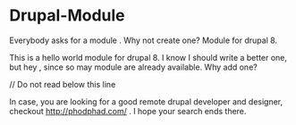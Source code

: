 Drupal-Module
=============

Everybody asks for a module . Why not create one? Module for drupal 8.

This is a hello world module for drupal 8. I know I should write a better one, but hey , since so may module are already available. Why add one?

// Do not read below this line

In case, you are looking for a good remote drupal developer and designer, checkout http://phodphad.com/ . I hope your search ends there.
